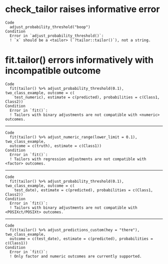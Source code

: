 # check_tailor raises informative error

    Code
      adjust_probability_threshold("boop")
    Condition
      Error in `adjust_probability_threshold()`:
      ! `x` should be a <tailor> (`?tailor::tailor()`), not a string.

# fit.tailor() errors informatively with incompatible outcome

    Code
      fit(tailor() %>% adjust_probability_threshold(0.1), two_class_example, outcome = c(
        test_numeric), estimate = c(predicted), probabilities = c(Class1, Class2))
    Condition
      Error in `fit()`:
      ! Tailors with binary adjustments are not compatible with <numeric> outcomes.

---

    Code
      fit(tailor() %>% adjust_numeric_range(lower_limit = 0.1), two_class_example,
      outcome = c(truth), estimate = c(Class1))
    Condition
      Error in `fit()`:
      ! Tailors with regression adjustments are not compatible with <factor> outcomes.

---

    Code
      fit(tailor() %>% adjust_probability_threshold(0.1), two_class_example, outcome = c(
        test_date), estimate = c(predicted), probabilities = c(Class1, Class2))
    Condition
      Error in `fit()`:
      ! Tailors with binary adjustments are not compatible with <POSIXct/POSIXt> outcomes.

---

    Code
      fit(tailor() %>% adjust_predictions_custom(hey = "there"), two_class_example,
      outcome = c(test_date), estimate = c(predicted), probabilities = c(Class1))
    Condition
      Error in `fit()`:
      ! Only factor and numeric outcomes are currently supported.

